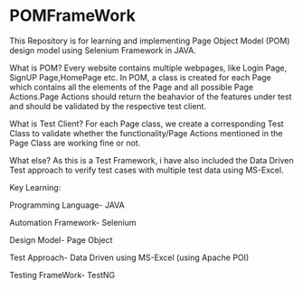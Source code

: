 # POMFrameWork
This Repository is for learning and implementing Page Object Model (POM) design model using Selenium Framework in JAVA.

What is POM?
Every website contains multiple webpages, like Login Page, SignUP Page,HomePage etc. In POM, a class is created for each Page which contains all the elements of the Page and all possible Page Actions.Page Actions should return the beahavior of the features under test and should be validated by the respective test client.

What is Test Client?
For each Page class, we create a corresponding Test Class to validate whether the functionality/Page Actions mentioned in the Page Class are working fine or not.

What else?
As this is a Test Framework, i have also included the Data Driven Test approach to verify test cases with multiple test data using MS-Excel.

Key Learning:

Programming Language- JAVA

Automation Framework- Selenium

Design Model- Page Object

Test Approach- Data Driven using MS-Excel (using Apache POI)

Testing FrameWork- TestNG

